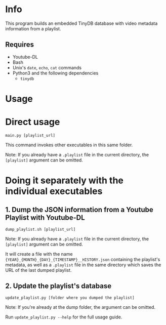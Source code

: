 # Info

This program builds an embedded TinyDB database with video metadata information
from a playlist.

## Requires

- Youtube-DL
- Bash
- Unix's `date`, `echo`, `cat` commands
- Python3 and the following dependencies
  - `tinydb`

# Usage

# Direct usage

`main.py [playlist_url]`

This command invokes other executables in this same folder.

Note: If you already have a `.playlist` file in the current directory, the
`[playlist]` argument can be omitted.

# Doing it separately with the individual executables

## 1. Dump the JSON information from a Youtube Playlist with Youtube-DL

`dump_playlist.sh [playlist_url]`

Note: If you already have a `.playlist` file in the current directory, the
`[playlist]` argument can be omitted.

It will create a file with the name
`{YEAR}_{MONTH}_{DAY}_{TIMESTAMP}__HISTORY.json` containing the playlist's
metadata, as well as a `.playlist` file in the same directory which saves the
URL of the last dumped playlist.

## 2. Update the playlist's database

`update_playlist.py [folder where you dumped the playlist]`

Note: If you're already at the dump folder, the argument can be omitted.

Run `update_playlist.py --help` for the full usage guide.
